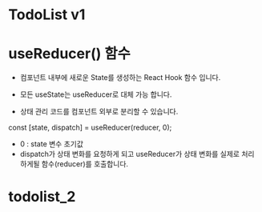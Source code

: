 # TodoList v1


# useReducer() 함수 

- 컴포넌트 내부에 새로운 State를 생성하는 React Hook 함수 입니다.
   
- 모든 useState는 useReducer로 대체 가능 합니다.

- 상태 관리 코드를 컴포넌트 외부로 분리할 수 있습니다.

const [state, dispatch] = useReducer(reducer, 0);   

- 0 : state 변수 초기값
- dispatch가 상태 변화를 요청하게 되고 useReducer가 상태 변화를 실제로 처리하게될 함수(reducer)를 호출합니다.
   
   
# todolist_2
